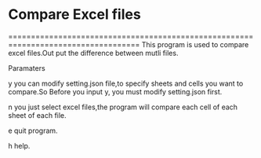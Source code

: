 # Compare Excel files
===================================================================================
This program is used to compare excel files.Out put the difference between mutli files.

Paramaters


y   you can modify setting.json file,to specify sheets and cells you want to compare.So Before you input y, you must modify setting.json first.
    
    
n   you just select excel files,the program will compare each cell of each sheet of each file.


e   quit program.


h   help.
